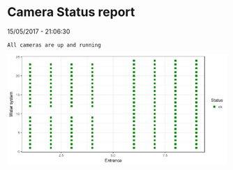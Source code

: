 Camera Status report
================
15/05/2017 - 21:06:30

    All cameras are up and running

![](camreport_files/figure-markdown_github/unnamed-chunk-2-1.png)
